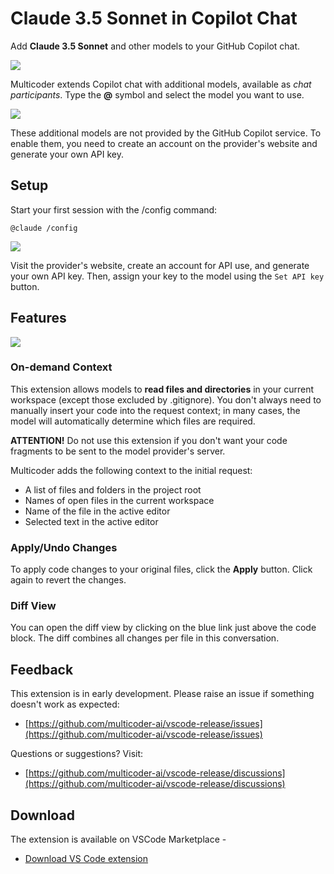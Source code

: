# Claude 3.5 Sonnet in Copilot Chat

Add **Claude 3.5 Sonnet** and other models to your GitHub Copilot chat.

![](https://multicoder.dev/resources/readme/overview.gif)

Multicoder extends Copilot chat with additional models, available as _chat participants_. Type the **@** symbol and select the model you want to use.

![](https://multicoder.dev/resources/readme/participants.png)

These additional models are not provided by the GitHub Copilot service. To enable them, you need to create an account on the provider's website and generate your own API key.

## Setup

Start your first session with the /config command:

```
@claude /config
```

![](https://multicoder.dev/resources/readme/config.png)

Visit the provider's website, create an account for API use, and generate your own API key. Then, assign your key to the model using the `Set API key` button.

## Features

![](https://multicoder.dev/resources/readme/using.png)

### On-demand Context

This extension allows models to **read files and directories** in your current workspace (except those excluded by .gitignore). You don't always need to manually insert your code into the request context; in many cases, the model will automatically determine which files are required.

**ATTENTION!** Do not use this extension if you don't want your code fragments to be sent to the model provider's server.

Multicoder adds the following context to the initial request:

-   A list of files and folders in the project root
-   Names of open files in the current workspace
-   Name of the file in the active editor
-   Selected text in the active editor

### Apply/Undo Changes

To apply code changes to your original files, click the **Apply** button. Click again to revert the changes.

### Diff View

You can open the diff view by clicking on the blue link just above the code block. The diff combines all changes per file in this conversation.

## Feedback

This extension is in early development. Please raise an issue if something doesn't work as expected:

-   [https://github.com/multicoder-ai/vscode-release/issues](https://github.com/multicoder-ai/vscode-release/issues)

Questions or suggestions? Visit:

-   [https://github.com/multicoder-ai/vscode-release/discussions](https://github.com/multicoder-ai/vscode-release/discussions)

## Download

The extension is available on VSCode Marketplace -

-   [Download VS Code extension](https://marketplace.visualstudio.com/items?itemName=multicoder.multicoder)
